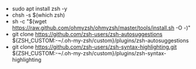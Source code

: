 - sudo apt install zsh -y
- chsh -s $(which zsh)
- sh -c "$(wget https://raw.github.com/ohmyzsh/ohmyzsh/master/tools/install.sh -O -)"
- git clone https://github.com/zsh-users/zsh-autosuggestions ${ZSH_CUSTOM:-~/.oh-my-zsh/custom}/plugins/zsh-autosuggestions
- git clone https://github.com/zsh-users/zsh-syntax-highlighting.git ${ZSH_CUSTOM:-~/.oh-my-zsh/custom}/plugins/zsh-syntax-highlighting
